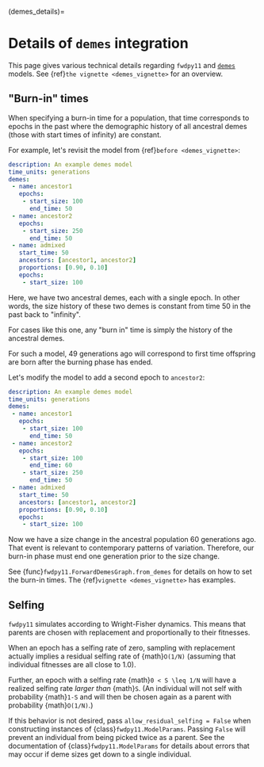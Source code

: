 (demes_details)=

# Details of `demes` integration

This page gives various technical details regarding `fwdpy11` and [`demes`](https://popsim-consortium.github.io/demes-docs/main/) models.
See {ref}`the vignette <demes_vignette>` for an overview.

## "Burn-in" times

When specifying a burn-in time for a population, that time
corresponds to epochs in the past where the demographic history
of all ancestral demes (those with start times of infinity) are constant.

For example, let's revisit the model from {ref}`before <demes_vignette>`:

```yaml
description: An example demes model
time_units: generations
demes:
 - name: ancestor1
   epochs:
    - start_size: 100
      end_time: 50
 - name: ancestor2
   epochs:
    - start_size: 250
      end_time: 50
 - name: admixed
   start_time: 50
   ancestors: [ancestor1, ancestor2]
   proportions: [0.90, 0.10]
   epochs:
    - start_size: 100
```

Here, we have two ancestral demes, each with a single epoch.
In other words, the size history of these two demes is constant
from time 50 in the past back to "infinity".

For cases like this one, any "burn in" time is simply the history of the
ancestral demes.

For such a model, 49 generations ago will correspond to first time offspring
are born after the burning phase has ended.

Let's modify the model to add a second epoch to ``ancestor2``:

```yaml
description: An example demes model
time_units: generations
demes:
 - name: ancestor1
   epochs:
    - start_size: 100
      end_time: 50
 - name: ancestor2
   epochs:
    - start_size: 100
      end_time: 60
    - start_size: 250
      end_time: 50
 - name: admixed
   start_time: 50
   ancestors: [ancestor1, ancestor2]
   proportions: [0.90, 0.10]
   epochs:
    - start_size: 100
```

Now we have a size change in the ancestral population 60 generations ago.
That event is relevant to contemporary patterns of variation.
Therefore, our burn-in phase must end one generation prior to the size change.

See {func}`fwdpy11.ForwardDemesGraph.from_demes` for details on how to set
the burn-in times.
The {ref}`vignette <demes_vignette>` has examples.

## Selfing

``fwdpy11`` simulates according to Wright-Fisher dynamics.
This means that parents are chosen with replacement and proportionally to their fitnesses.

When an epoch has a selfing rate of zero, sampling with replacement actually implies
a residual selfing rate of {math}`O(1/N)` (assuming that individual fitnesses are 
all close to 1.0).

Further, an epoch with a selfing rate {math}`0 < S \leq 1/N` will have a realized
selfing rate *larger than* {math}`S`.
(An individual will not self with probability {math}`1-S` and will then be chosen
again as a parent with probability {math}`O(1/N)`.)

If this behavior is not desired, pass `allow_residual_selfing = False` when constructing
instances of {class}`fwdpy11.ModelParams`.
Passing ``False`` will prevent an individual from being picked twice as a parent.
See the documentation of {class}`fwdpy11.ModelParams` for details about errors
that may occur if deme sizes get down to a single individual.
